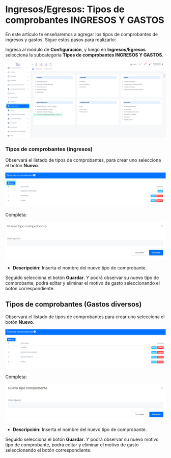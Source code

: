 # Ingresos/Egresos: Tipos de comprobantes INGRESOS Y GASTOS

En este artículo te enseñaremos a agregar los tipos de comprobantes de ingresos y gastos. Sigue estos pasos para realizarlo:

Ingresa al módulo de **Configuración**, y luego en **Ingresos/Egresos** selecciona la subcategoría **Tipos de comprobantes INGRESOS Y GASTOS**. 

![Alt text](img/metodosgastos8.jpg)

### Tipos de comprobantes (ingresos)
Observará el listado de tipos de comprobantes, para crear uno selecciona el botón **Nuevo**.

![Alt text](img/tipocomprobantes1.jpg)

Completa:

![Alt text](img/tipocomprobantes2.jpg)

* **Descripción:** Inserta el nombre del nuevo tipo de comprobante.
  
Seguido selecciona el botón **Guardar**. Y podrá observar su nuevo tipo de comprobante, podrá editar y eliminar el motivo de gasto seleccionando el botón correspondiente.

## Tipos de comprobantes (Gastos diversos)

Observará el listado de tipos de comprobantes para crear uno selecciona el botón **Nuevo**.

![Alt text](img/tipocomprobantes3.jpg)

Completa:

![Alt text](img/tipocomprobantes4.jpg)

* **Descripción:** Inserta el nombre del nuevo tipo de comprobante.
  
Seguido selecciona el botón **Guardar**. Y podrá observar su nuevo motivo tipo de comprobante, podrá editar y eliminar el motivo de gasto seleccionando el botón correspondiente.